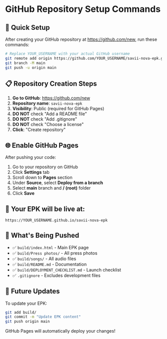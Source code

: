 # GitHub Repository Setup Commands

## 🚀 Quick Setup

After creating your GitHub repository at https://github.com/new, run these commands:

```bash
# Replace YOUR_USERNAME with your actual GitHub username
git remote add origin https://github.com/YOUR_USERNAME/savii-nova-epk.git
git branch -M main
git push -u origin main
```

## 📋 Repository Creation Steps

1. **Go to GitHub**: https://github.com/new
2. **Repository name**: `savii-nova-epk`
3. **Visibility**: Public (required for GitHub Pages)
4. **DO NOT** check "Add a README file"
5. **DO NOT** check "Add .gitignore"
6. **DO NOT** check "Choose a license"
7. **Click**: "Create repository"

## 🌐 Enable GitHub Pages

After pushing your code:

1. Go to your repository on GitHub
2. Click **Settings** tab
3. Scroll down to **Pages** section
4. Under **Source**, select **Deploy from a branch**
5. Select **main** branch and **/ (root)** folder
6. Click **Save**

## 🎉 Your EPK will be live at:
`https://YOUR_USERNAME.github.io/savii-nova-epk`

## 📁 What's Being Pushed

- ✅ `build/index.html` - Main EPK page
- ✅ `build/Press photos/` - All press photos
- ✅ `build/songs/` - All audio files
- ✅ `build/README.md` - Documentation
- ✅ `build/DEPLOYMENT_CHECKLIST.md` - Launch checklist
- ✅ `.gitignore` - Excludes development files

## 🔄 Future Updates

To update your EPK:

```bash
git add build/
git commit -m "Update EPK content"
git push origin main
```

GitHub Pages will automatically deploy your changes! 